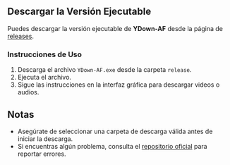 ## Descargar la Versión Ejecutable

Puedes descargar la versión ejecutable de **YDown-AF** desde la página de [releases](https://github.com/Zblue98/YDown-AF/releases).

### Instrucciones de Uso

1. Descarga el archivo `YDown-AF.exe` desde la carpeta `release`.
2. Ejecuta el archivo.
3. Sigue las instrucciones en la interfaz gráfica para descargar videos o audios.

## Notas

- Asegúrate de seleccionar una carpeta de descarga válida antes de iniciar la descarga.
- Si encuentras algún problema, consulta el [repositorio oficial](https://github.com/Zblue98/YDown-AF) para reportar errores.
